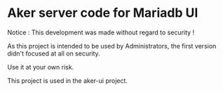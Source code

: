# Aker server code for Mariadb UI

Notice : This development was made without regard to security !

As this project is intended to be used by Administrators, the first version didn't focused at all on security.

Use it at your own risk.

This project is used in the aker-ui project.
